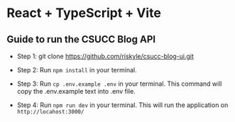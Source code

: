 # React + TypeScript + Vite

## Guide to run the CSUCC Blog API

- Step 1: git clone https://github.com/riskyle/csucc-blog-ui.git

- Step 2: Run `npm install` in your terminal.

- Step 3: Run `cp .env.example .env` in your terminal. This command will copy the .env.example text into .env file.

- Step 4: Run `npm run dev` in your terminal. This will run the application on `http://locahost:3000/`

